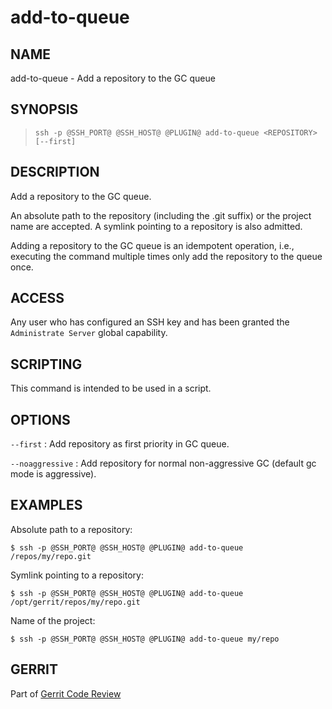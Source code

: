 add-to-queue
=====================

NAME
----
add-to-queue - Add a repository to the GC queue

SYNOPSIS
--------
>     ssh -p @SSH_PORT@ @SSH_HOST@ @PLUGIN@ add-to-queue <REPOSITORY> [--first]

DESCRIPTION
-----------
Add a repository to the GC queue.

An absolute path to the repository (including the .git suffix) or the project
name are accepted. A symlink pointing to a repository is also admitted.

Adding a repository to the GC queue is an idempotent operation, i.e., executing
the command multiple times only add the repository to the queue once.

ACCESS
------
Any user who has configured an SSH key and has been granted the
`Administrate Server` global capability.

SCRIPTING
---------
This command is intended to be used in a script.

OPTIONS
---------
`--first`
:	Add repository as first priority in GC queue.

`--noaggressive`
: Add repository for normal non-aggressive GC (default gc mode is aggressive).

EXAMPLES
--------
Absolute path to a repository:

```
$ ssh -p @SSH_PORT@ @SSH_HOST@ @PLUGIN@ add-to-queue /repos/my/repo.git
```

Symlink pointing to a repository:

```
$ ssh -p @SSH_PORT@ @SSH_HOST@ @PLUGIN@ add-to-queue /opt/gerrit/repos/my/repo.git
```

Name of the project:

```
$ ssh -p @SSH_PORT@ @SSH_HOST@ @PLUGIN@ add-to-queue my/repo
```

GERRIT
------
Part of [Gerrit Code Review](../../../Documentation/index.html)
